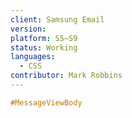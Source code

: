 ```yaml
---
client: Samsung Email
version:
platform: S5–S9
status: Working
languages:
  - CSS
contributor: Mark Robbins
---
```


```css
#MessageViewBody
```
